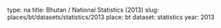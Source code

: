 type: na
title: Bhutan / National Statistics (2013)
slug: places/bt/datasets/statistics/2013
place: bt
dataset: statistics
year: 2013

